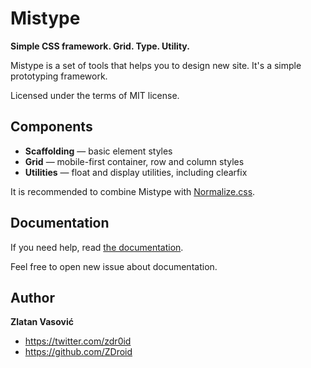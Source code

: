 # Mistype

**Simple CSS framework. Grid. Type. Utility.**

Mistype is a set of tools that helps you to design new site. It's a simple
prototyping framework.

Licensed under the terms of MIT license.

## Components

* **Scaffolding** — basic element styles
* **Grid** — mobile-first container, row and column styles
* **Utilities** — float and display utilities, including clearfix

It is recommended to combine Mistype with
[Normalize.css](https://github.com/necolas/normalize.css).

## Documentation

If you need help, read
[the documentation](https://github.com/ZDroid/mistype/wiki).

Feel free to open new issue about documentation.

## Author

**Zlatan Vasović**

* <https://twitter.com/zdr0id>
* <https://github.com/ZDroid>